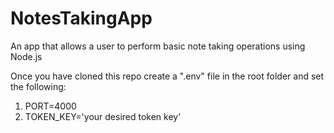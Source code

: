 # NotesTakingApp
An app that allows a user to perform basic note taking operations using Node.js 

Once you have cloned this repo
create a ".env" file in the root folder and set the following:
1. PORT=4000
2. TOKEN_KEY='your desired token key'
